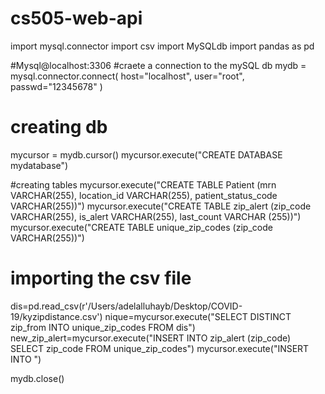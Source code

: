 # cs505-web-api
import mysql.connector
import csv
import MySQLdb
import pandas as pd

#Mysql@localhost:3306
#craete a connection to the mySQL db
mydb = mysql.connector.connect(
  host="localhost",
  user="root",
  passwd="12345678"
)
# creating db
mycursor = mydb.cursor()
mycursor.execute("CREATE DATABASE mydatabase")

#creating tables
mycursor.execute("CREATE TABLE Patient (mrn VARCHAR(255), location_id VARCHAR(255), patient_status_code VARCHAR(255))")
mycursor.execute("CREATE TABLE zip_alert (zip_code VARCHAR(255), is_alert VARCHAR(255), last_count VARCHAR (255))")
mycursor.execute("CREATE TABLE unique_zip_codes (zip_code VARCHAR(255))")
# importing the csv file 
dis=pd.read_csv(r'/Users/adelalluhayb/Desktop/COVID-19/kyzipdistance.csv')
nique=mycursor.execute("SELECT DISTINCT zip_from INTO unique_zip_codes FROM dis")
new_zip_alert=mycursor.execute("INSERT INTO zip_alert (zip_code) SELECT zip_code FROM unique_zip_codes")
mycursor.execute("INSERT INTO ")



mydb.close()
